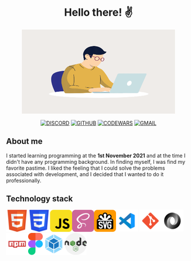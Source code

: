 <h1 align="center">Hello there! ✌️</h1>

<p align="center">
<img src="./assets/Working.gif" width="418" height="230">
</p>
<div align="center">

[![DISCORD](https://img.shields.io/badge/-DISCORD-111?style=for-the-badge&logo=discord)](https://discordapp.com/users/914031014802759711/)
[![GITHUB](https://img.shields.io/badge/-GITHUB-111?style=for-the-badge&logo=github)](https://github.com/Ageraowls)
[![CODEWARS](https://img.shields.io/badge/-CODEWARS-111?style=for-the-badge&logo=codewars)](https://www.codewars.com/users/Ageraowls)
[![GMAIL](https://img.shields.io/badge/-GMAIL-111?style=for-the-badge&logo=gmail)](mailto:shumeiko.drew@gmail.com)

</div>

## About me

I started learning programming at the **1st November 2021** and at the time I didn't have any programming background. In finding myself, I was find my favorite pastime. I liked the feeling that I could solve the problems associated with development, and I decided that I wanted to do it professionally.

## Technology stack

<img src="./assets/html.svg" alt="HTML5" width="60"><img src="./assets/css.svg" alt="CSS3" width="60"><img src="./assets/js.svg" alt="JavaScript" width="60"><img src="./assets/sass.svg" alt="SASS" width="60"><img src="./assets/svg.svg" alt="SVG" width="60"><img src="./assets/vscode.svg" alt="VSCODE" width="60">
<img src="./assets/git.svg" alt="GIT" width="60"><img src="./assets/json.svg" alt="json" width="60"><img src="./assets/npm.svg" alt="npm" width="60"><img src="./assets/figma.svg" alt="figma" width="40"><img src="./assets/webpack.svg" alt="webpack" width="60"><img src="./assets/node.svg" alt="nodejs" width="60">
